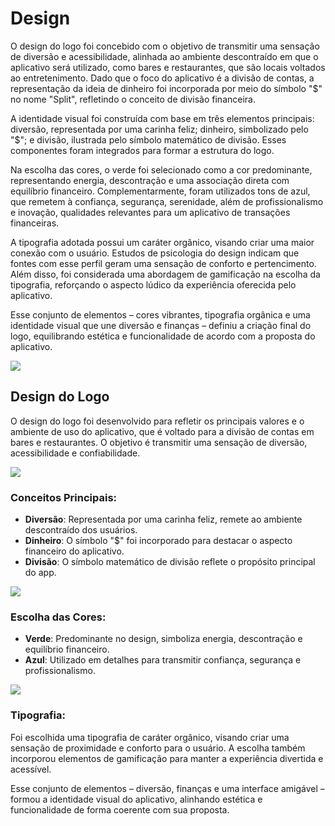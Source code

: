 # Design 

O design do logo foi concebido com o objetivo de transmitir uma sensação de diversão e acessibilidade, alinhada ao ambiente descontraído em que o aplicativo será utilizado, como bares e restaurantes, que são locais voltados ao entretenimento. Dado que o foco do aplicativo é a divisão de contas, a representação da ideia de dinheiro foi incorporada por meio do símbolo "$" no nome "Split", refletindo o conceito de divisão financeira.

A identidade visual foi construída com base em três elementos principais: diversão, representada por uma carinha feliz; dinheiro, simbolizado pelo "$"; e divisão, ilustrada pelo símbolo matemático de divisão. Esses componentes foram integrados para formar a estrutura do logo.

Na escolha das cores, o verde foi selecionado como a cor predominante, representando energia, descontração e uma associação direta com equilíbrio financeiro. Complementarmente, foram utilizados tons de azul, que remetem à confiança, segurança, serenidade, além de profissionalismo e inovação, qualidades relevantes para um aplicativo de transações financeiras.

A tipografia adotada possui um caráter orgânico, visando criar uma maior conexão com o usuário. Estudos de psicologia do design indicam que fontes com esse perfil geram uma sensação de conforto e pertencimento. Além disso, foi considerada uma abordagem de gamificação na escolha da tipografia, reforçando o aspecto lúdico da experiência oferecida pelo aplicativo.

Esse conjunto de elementos – cores vibrantes, tipografia orgânica e uma identidade visual que une diversão e finanças – definiu a criação final do logo, equilibrando estética e funcionalidade de acordo com a proposta do aplicativo.

<img src="https://github.com/TAI-II/PaySplit/blob/main/Documenta%C3%A7%C3%A3o/7.%20Fotos/imagem11.png">

## Design do Logo

O design do logo foi desenvolvido para refletir os principais valores e o ambiente de uso do aplicativo, que é voltado para a divisão de contas em bares e restaurantes. O objetivo é transmitir uma sensação de diversão, acessibilidade e confiabilidade.

<img src="https://github.com/TAI-II/PaySplit/blob/main/Documenta%C3%A7%C3%A3o/7.%20Fotos/imagem12.png">


### Conceitos Principais:
- **Diversão**: Representada por uma carinha feliz, remete ao ambiente descontraído dos usuários.
- **Dinheiro**: O símbolo "$" foi incorporado para destacar o aspecto financeiro do aplicativo.
- **Divisão**: O símbolo matemático de divisão reflete o propósito principal do app.

<img src="https://github.com/TAI-II/PaySplit/blob/main/Documenta%C3%A7%C3%A3o/7.%20Fotos/imagem10.png">

### Escolha das Cores:
- **Verde**: Predominante no design, simboliza energia, descontração e equilíbrio financeiro.
- **Azul**: Utilizado em detalhes para transmitir confiança, segurança e profissionalismo.

<img src="https://github.com/TAI-II/PaySplit/blob/main/Documenta%C3%A7%C3%A3o/7.%20Fotos/image9.png">

### Tipografia:
Foi escolhida uma tipografia de caráter orgânico, visando criar uma sensação de proximidade e conforto para o usuário. A escolha também incorporou elementos de gamificação para manter a experiência divertida e acessível.

Esse conjunto de elementos – diversão, finanças e uma interface amigável – formou a identidade visual do aplicativo, alinhando estética e funcionalidade de forma coerente com sua proposta.


